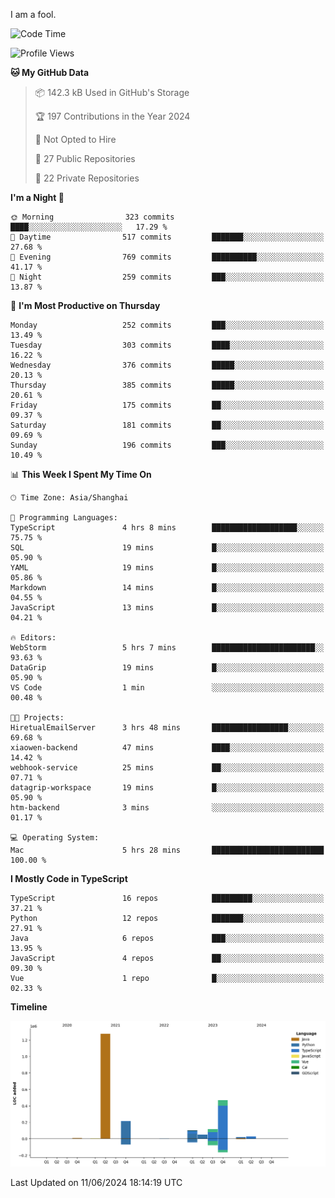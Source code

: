 I am a fool.

<!--START_SECTION:waka-->
![Code Time](http://img.shields.io/badge/Code%20Time-1%2C490%20hrs%208%20mins-blue)

![Profile Views](http://img.shields.io/badge/Profile%20Views-0-blue)

**🐱 My GitHub Data** 

> 📦 142.3 kB Used in GitHub's Storage 
 > 
> 🏆 197 Contributions in the Year 2024
 > 
> 🚫 Not Opted to Hire
 > 
> 📜 27 Public Repositories 
 > 
> 🔑 22 Private Repositories 
 > 
**I'm a Night 🦉** 

```text
🌞 Morning                323 commits         ████░░░░░░░░░░░░░░░░░░░░░   17.29 % 
🌆 Daytime                517 commits         ███████░░░░░░░░░░░░░░░░░░   27.68 % 
🌃 Evening                769 commits         ██████████░░░░░░░░░░░░░░░   41.17 % 
🌙 Night                  259 commits         ███░░░░░░░░░░░░░░░░░░░░░░   13.87 % 
```
📅 **I'm Most Productive on Thursday** 

```text
Monday                   252 commits         ███░░░░░░░░░░░░░░░░░░░░░░   13.49 % 
Tuesday                  303 commits         ████░░░░░░░░░░░░░░░░░░░░░   16.22 % 
Wednesday                376 commits         █████░░░░░░░░░░░░░░░░░░░░   20.13 % 
Thursday                 385 commits         █████░░░░░░░░░░░░░░░░░░░░   20.61 % 
Friday                   175 commits         ██░░░░░░░░░░░░░░░░░░░░░░░   09.37 % 
Saturday                 181 commits         ██░░░░░░░░░░░░░░░░░░░░░░░   09.69 % 
Sunday                   196 commits         ███░░░░░░░░░░░░░░░░░░░░░░   10.49 % 
```


📊 **This Week I Spent My Time On** 

```text
🕑︎ Time Zone: Asia/Shanghai

💬 Programming Languages: 
TypeScript               4 hrs 8 mins        ███████████████████░░░░░░   75.75 % 
SQL                      19 mins             █░░░░░░░░░░░░░░░░░░░░░░░░   05.90 % 
YAML                     19 mins             █░░░░░░░░░░░░░░░░░░░░░░░░   05.86 % 
Markdown                 14 mins             █░░░░░░░░░░░░░░░░░░░░░░░░   04.55 % 
JavaScript               13 mins             █░░░░░░░░░░░░░░░░░░░░░░░░   04.21 % 

🔥 Editors: 
WebStorm                 5 hrs 7 mins        ███████████████████████░░   93.63 % 
DataGrip                 19 mins             █░░░░░░░░░░░░░░░░░░░░░░░░   05.90 % 
VS Code                  1 min               ░░░░░░░░░░░░░░░░░░░░░░░░░   00.48 % 

🐱‍💻 Projects: 
HiretualEmailServer      3 hrs 48 mins       █████████████████░░░░░░░░   69.68 % 
xiaowen-backend          47 mins             ████░░░░░░░░░░░░░░░░░░░░░   14.42 % 
webhook-service          25 mins             ██░░░░░░░░░░░░░░░░░░░░░░░   07.71 % 
datagrip-workspace       19 mins             █░░░░░░░░░░░░░░░░░░░░░░░░   05.90 % 
htm-backend              3 mins              ░░░░░░░░░░░░░░░░░░░░░░░░░   01.17 % 

💻 Operating System: 
Mac                      5 hrs 28 mins       █████████████████████████   100.00 % 
```

**I Mostly Code in TypeScript** 

```text
TypeScript               16 repos            █████████░░░░░░░░░░░░░░░░   37.21 % 
Python                   12 repos            ███████░░░░░░░░░░░░░░░░░░   27.91 % 
Java                     6 repos             ███░░░░░░░░░░░░░░░░░░░░░░   13.95 % 
JavaScript               4 repos             ██░░░░░░░░░░░░░░░░░░░░░░░   09.30 % 
Vue                      1 repo              █░░░░░░░░░░░░░░░░░░░░░░░░   02.33 % 
```



**Timeline**

![Lines of Code chart](https://raw.githubusercontent.com/VeejaLiu/VeejaLiu/master/assets/bar_graph.png)


 Last Updated on 11/06/2024 18:14:19 UTC
<!--END_SECTION:waka-->

